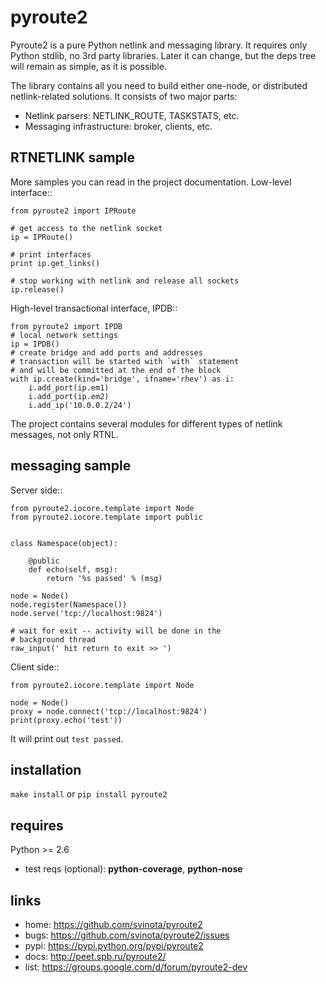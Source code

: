 pyroute2
========

Pyroute2 is a pure Python netlink and messaging library. It
requires only Python stdlib, no 3rd party libraries. Later
it can change, but the deps tree will remain as simple, as
it is possible.

The library contains all you need to build either one-node,
or distributed netlink-related solutions. It consists of two
major parts:

* Netlink parsers: NETLINK\_ROUTE, TASKSTATS, etc.
* Messaging infrastructure: broker, clients, etc.

RTNETLINK sample
----------------

More samples you can read in the project documentation.
Low-level interface::

    from pyroute2 import IPRoute

    # get access to the netlink socket
    ip = IPRoute()

    # print interfaces
    print ip.get_links()

    # stop working with netlink and release all sockets
    ip.release()

High-level transactional interface, IPDB::

    from pyroute2 import IPDB
    # local network settings
    ip = IPDB()
    # create bridge and add ports and addresses
    # transaction will be started with `with` statement
    # and will be committed at the end of the block
    with ip.create(kind='bridge', ifname='rhev') as i:
        i.add_port(ip.em1)
        i.add_port(ip.em2)
        i.add_ip('10.0.0.2/24')


The project contains several modules for different types of
netlink messages, not only RTNL.

messaging sample
----------------

Server side::

    from pyroute2.iocore.template import Node
    from pyroute2.iocore.template import public


    class Namespace(object):

        @public
        def echo(self, msg):
            return '%s passed' % (msg)

    node = Node()
    node.register(Namespace())
    node.serve('tcp://localhost:9824')

    # wait for exit -- activity will be done in the
    # background thread
    raw_input(' hit return to exit >> ')

Client side::

    from pyroute2.iocore.template import Node

    node = Node()
    proxy = node.connect('tcp://localhost:9824')
    print(proxy.echo('test'))


It will print out `test passed`.

installation
------------

`make install` or `pip install pyroute2`

requires
--------

Python >= 2.6

  * test reqs (optional): **python-coverage**, **python-nose**

links
-----

* home: https://github.com/svinota/pyroute2
* bugs: https://github.com/svinota/pyroute2/issues
* pypi: https://pypi.python.org/pypi/pyroute2
* docs: http://peet.spb.ru/pyroute2/
* list: https://groups.google.com/d/forum/pyroute2-dev
